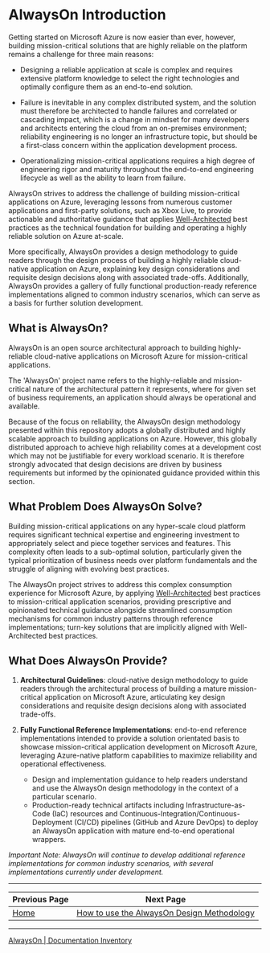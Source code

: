 # AlwaysOn Introduction

Getting started on Microsoft Azure is now easier than ever, however, building mission-critical solutions that are highly reliable on the platform remains a challenge for three main reasons:

- Designing a reliable application at scale is complex and requires extensive platform knowledge to select the right technologies and optimally configure them as an end-to-end solution.

- Failure is inevitable in any complex distributed system, and the solution must therefore be architected to handle failures and correlated or cascading impact, which is a change in mindset for many developers and architects entering the cloud from an on-premises environment; reliability engineering is no longer an infrastructure topic, but should be a first-class concern within the application development process.

- Operationalizing mission-critical applications requires a high degree of engineering rigor and maturity throughout the end-to-end engineering lifecycle as well as the ability to learn from failure.

AlwaysOn strives to address the challenge of building mission-critical applications on Azure, leveraging lessons from numerous customer applications and first-party solutions, such as Xbox Live, to provide actionable and authoritative guidance that applies [Well-Architected](https://docs.microsoft.com/azure/architecture/framework/) best practices as the technical foundation for building and operating a highly reliable solution on Azure at-scale.

More specifically, AlwaysOn provides a design methodology to guide readers through the design process of building a highly reliable cloud-native application on Azure, explaining key design considerations and requisite design decisions along with associated trade-offs. Additionally, AlwaysOn provides a gallery of fully functional production-ready reference implementations aligned to common industry scenarios, which can serve as a basis for further solution development.

## What is AlwaysOn?

AlwaysOn is an open source architectural approach to building highly-reliable cloud-native applications on Microsoft Azure for mission-critical applications.

The 'AlwaysOn' project name refers to the highly-reliable and mission-critical nature of the architectural pattern it represents, where for given set of business requirements, an application should always be operational and available.

Because of the focus on reliability, the AlwaysOn design methodology presented within this repository adopts a globally distributed and highly scalable approach to building applications on Azure. However, this globally distributed approach to achieve high reliability comes at a development cost which may not be justifiable for every workload scenario. It is therefore strongly advocated that design decisions are driven by business requirements but informed by the opinionated guidance provided within this section.

## What Problem Does AlwaysOn Solve?

Building mission-critical applications on any hyper-scale cloud platform requires significant technical expertise and engineering investment to appropriately select and piece together services and features. This complexity often leads to a sub-optimal solution, particularly given the typical prioritization of business needs over platform fundamentals and the struggle of aligning with evolving best practices.

The AlwaysOn project strives to address this complex consumption experience for Microsoft Azure, by applying [Well-Architected](https://docs.microsoft.com/azure/architecture/framework/) best practices to mission-critical application scenarios, providing prescriptive and opinionated technical guidance alongside streamlined consumption mechanisms for common industry patterns through reference implementations; turn-key solutions that are implicitly aligned with Well-Architected best practices.

## What Does AlwaysOn Provide?

1. **Architectural Guidelines**: cloud-native design methodology to guide readers through the architectural process of building a mature mission-critical application on Microsoft Azure, articulating key design considerations and requisite design decisions along with associated trade-offs.

2. **Fully Functional Reference Implementations**: end-to-end reference implementations intended to provide a solution orientated basis to showcase mission-critical application development on Microsoft Azure, leveraging Azure-native platform capabilities to maximize reliability and operational effectiveness.
    - Design and implementation guidance to help readers understand and use the AlwaysOn design methodology in the context of a particular scenario.
    - Production-ready technical artifacts including Infrastructure-as-Code (IaC) resources and Continuous-Integration/Continuous-Deployment (CI/CD) pipelines (GitHub and Azure DevOps) to deploy an AlwaysOn application with mature end-to-end operational wrappers.

*Important Note: AlwaysOn will continue to develop additional reference implementations for common industry scenarios, with several implementations currently under development.*

---

|Previous Page|Next Page|
|--|--|
|[Home](/README.md)|[How to use the AlwaysOn Design Methodology](../design-methodology/README.md)

---

[AlwaysOn | Documentation Inventory](/docs/README.md)
